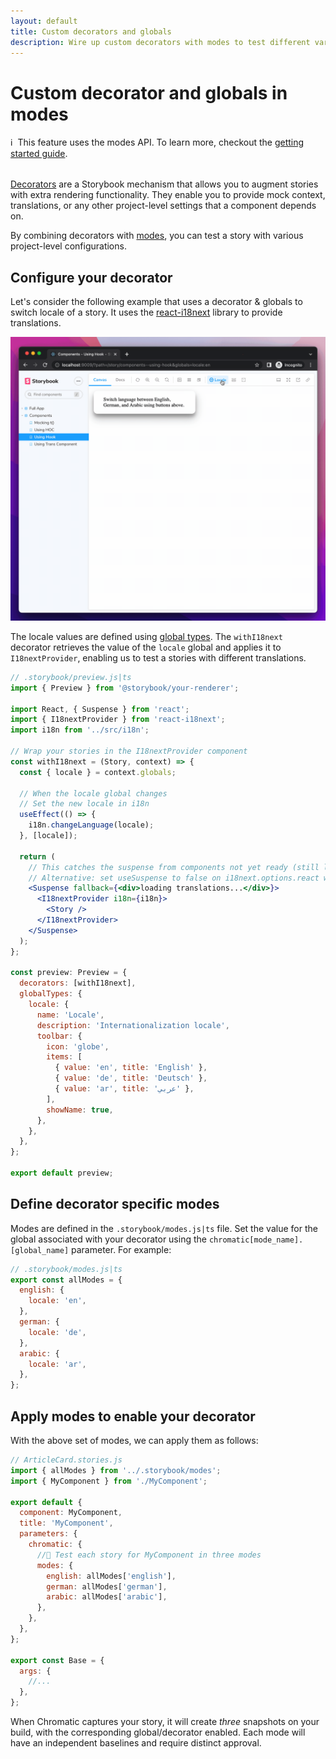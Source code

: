 ```yaml
---
layout: default
title: Custom decorators and globals
description: Wire up custom decorators with modes to test different variants of a component
---
```


# Custom decorator and globals in modes

<div class="aside" style="margin-bottom: 2rem;">
ℹ️&nbsp;&nbsp;This feature uses the modes API. To learn more, checkout the <a href="/docs/modes#using-modes">getting started guide</a>.
</div>

[Decorators](https://storybook.js.org/docs/react/writing-stories/decorators#page-top) are a Storybook mechanism that allows you to augment stories with extra rendering functionality. They enable you to provide mock context, translations, or any other project-level settings that a component depends on.

By combining decorators with [modes](/docs/modes), you can test a story with various project-level configurations.

## Configure your decorator

Let's consider the following example that uses a decorator & globals to switch locale of a story. It uses the [react-i18next](https://react.i18next.com/) library to provide translations.

![Switching the locale between English, German and Arabic using the Storybook toolbar](img/finished-switcher.gif)

The locale values are defined using [global types](https://storybook.js.org/docs/react/essentials/toolbars-and-globals#global-types-and-the-toolbar-annotation). The `withI18next` decorator retrieves the value of the `locale` global and applies it to `I18nextProvider`, enabling us to test a stories with different translations.

```jsx
// .storybook/preview.js|ts
import { Preview } from '@storybook/your-renderer';

import React, { Suspense } from 'react';
import { I18nextProvider } from 'react-i18next';
import i18n from '../src/i18n';

// Wrap your stories in the I18nextProvider component
const withI18next = (Story, context) => {
  const { locale } = context.globals;

  // When the locale global changes
  // Set the new locale in i18n
  useEffect(() => {
    i18n.changeLanguage(locale);
  }, [locale]);

  return (
    // This catches the suspense from components not yet ready (still loading translations)
    // Alternative: set useSuspense to false on i18next.options.react when initializing i18next
    <Suspense fallback={<div>loading translations...</div>}>
      <I18nextProvider i18n={i18n}>
        <Story />
      </I18nextProvider>
    </Suspense>
  );
};

const preview: Preview = {
  decorators: [withI18next],
  globalTypes: {
    locale: {
      name: 'Locale',
      description: 'Internationalization locale',
      toolbar: {
        icon: 'globe',
        items: [
          { value: 'en', title: 'English' },
          { value: 'de', title: 'Deutsch' },
          { value: 'ar', title: 'عربي' },
        ],
        showName: true,
      },
    },
  },
};

export default preview;
```

## Define decorator specific modes

Modes are defined in the `.storybook/modes.js|ts` file. Set the value for the global associated with your decorator using the `chromatic[mode_name].[global_name]` parameter. For example:

```jsx
// .storybook/modes.js|ts
export const allModes = {
  english: {
    locale: 'en',
  },
  german: {
    locale: 'de',
  },
  arabic: {
    locale: 'ar',
  },
};
```

## Apply modes to enable your decorator

With the above set of modes, we can apply them as follows:

```jsx
// ArticleCard.stories.js
import { allModes } from '../.storybook/modes';
import { MyComponent } from './MyComponent';

export default {
  component: MyComponent,
  title: 'MyComponent',
  parameters: {
    chromatic: {
      //🔶 Test each story for MyComponent in three modes
      modes: {
        english: allModes['english'],
        german: allModes['german'],
        arabic: allModes['arabic'],
      },
    },
  },
};

export const Base = {
  args: {
    //...
  },
};
```

When Chromatic captures your story, it will create *three* snapshots on your build, with the corresponding global/decorator enabled. Each mode will have an independent baselines and require distinct approval.
